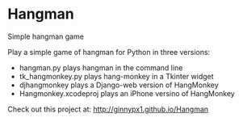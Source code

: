 # Hangman
Simple hangman game

Play a simple game of hangman for Python in three versions:
  - hangman.py plays hangman in the command line
  - tk_hangmonkey.py plays hang-monkey in a Tkinter widget
  - djhangmonkey plays a Django-web version of HangMonkey
  - Hangmonkey.xcodeproj plays an iPhone versino of HangMonkey

Check out this project at: http://ginnypx1.github.io/Hangman